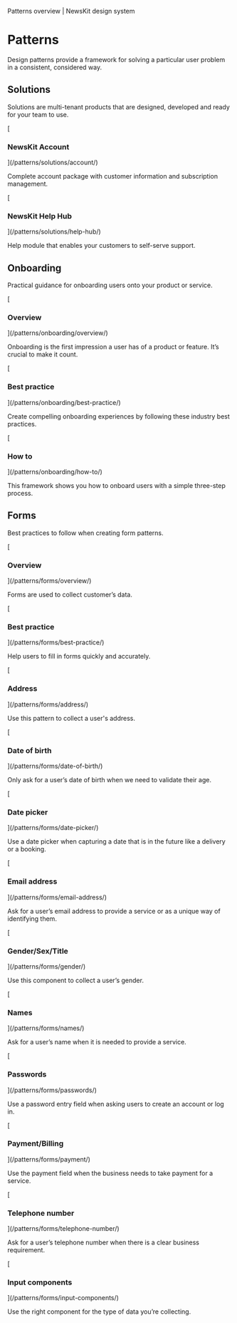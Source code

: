 Patterns overview | NewsKit design system

Patterns
========

Design patterns provide a framework for solving a particular user problem in a consistent, considered way.

Solutions
---------

Solutions are multi-tenant products that are designed, developed and ready for your team to use.

[

### NewsKit Account



](/patterns/solutions/account/)

Complete account package with customer information and subscription management.

[

### NewsKit Help Hub



](/patterns/solutions/help-hub/)

Help module that enables your customers to self-serve support.

Onboarding
----------

Practical guidance for onboarding users onto your product or service.

[

### Overview



](/patterns/onboarding/overview/)

Onboarding is the first impression a user has of a product or feature. It’s crucial to make it count.

[

### Best practice



](/patterns/onboarding/best-practice/)

Create compelling onboarding experiences by following these industry best practices.

[

### How to



](/patterns/onboarding/how-to/)

This framework shows you how to onboard users with a simple three-step process.

Forms
-----

Best practices to follow when creating form patterns.

[

### Overview



](/patterns/forms/overview/)

Forms are used to collect customer’s data.

[

### Best practice



](/patterns/forms/best-practice/)

Help users to fill in forms quickly and accurately.

[

### Address



](/patterns/forms/address/)

Use this pattern to collect a user's address.

[

### Date of birth



](/patterns/forms/date-of-birth/)

Only ask for a user’s date of birth when we need to validate their age.

[

### Date picker



](/patterns/forms/date-picker/)

Use a date picker when capturing a date that is in the future like a delivery or a booking.

[

### Email address



](/patterns/forms/email-address/)

Ask for a user’s email address to provide a service or as a unique way of identifying them.

[

### Gender/Sex/Title



](/patterns/forms/gender/)

Use this component to collect a user’s gender.

[

### Names



](/patterns/forms/names/)

Ask for a user’s name when it is needed to provide a service.

[

### Passwords



](/patterns/forms/passwords/)

Use a password entry field when asking users to create an account or log in.

[

### Payment/Billing



](/patterns/forms/payment/)

Use the payment field when the business needs to take payment for a service.

[

### Telephone number



](/patterns/forms/telephone-number/)

Ask for a user’s telephone number when there is a clear business requirement.

[

### Input components



](/patterns/forms/input-components/)

Use the right component for the type of data you’re collecting.